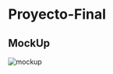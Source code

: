 # Proyecto-Final

## MockUp

![mockup](https://user-images.githubusercontent.com/36664604/51808031-e8ec2000-228e-11e9-83a0-570dfcd5f4b0.jpg)
